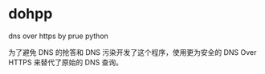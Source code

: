 # dohpp
dns over https by prue python

为了避免 DNS 的抢答和 DNS 污染开发了这个程序，使用更为安全的 DNS Over HTTPS 来替代了原始的 DNS 查询。
